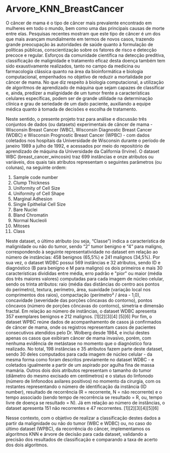 # Arvore_KNN_BreastCancer


O câncer de mama é o tipo de câncer mais prevalente encontrado em mulheres em todo o mundo, bem como uma das principais causas de morte entre elas. Pesquisas recentes mostram que este tipo de câncer é um dos que mais avançam mundialmente em termos de  novos casos, trazendo grande preocupação às autoridades de saúde quanto à formulação de políticas públicas, conscientização sobre os fatores de risco e detecção precoce e regular. Esforços da comunidade científica na detecção preditiva, classificação de malignidade e tratamento eficaz desta doença também tem sido exaustivamente realizados, tanto no campo da medicina ou farmacologia clássica quanto na área da bioinformática e biologia computacional, empenhados no objetivo de  reduzir a mortalidade por câncer de mama.
No que diz respeito à biologia computacional, a utilização de algoritmos de aprendizado de máquina que sejam capazes de classificar e, ainda, predizer a malignidade de um tumor frente a características celulares específicas, podem ser de grande utilidade na determinação clínica e grau de seriedade de um dado paciente, auxiliando a equipe médica quanto à tomada de decisões e escolha de tratamento.

Neste sentido, o presente projeto traz para análise e discussão três conjuntos de dados (ou datasets) experimentais de câncer de mama - Wisconsin Breast Cancer (WBC), Wisconsin Diagnostic Breast Cancer (WDBC) e Wisconsin Prognostic Breast Cancer (WPBC) - com dados coletados nos hospitais da Universidade de Wisconsin durante o período de janeiro 1989 a julho de 1992, e acessados por meio do repositório de aprendizado de máquina da Universidade da California (Irvine). 
O dataset WBC (breast_cancer_wincosin) traz 699 instâncias e onze atributos ou variáveis, dos quais tais atributos representam o seguintes parâmetros (ou colunas), na seguinte ordem: 


1) Sample code number           
2) Clump Thickness               
3) Uniformity of Cell Size       
4) Uniformity of Cell Shape      
5) Marginal Adhesion          
6) Single Epithelial Cell Size   
7) Bare Nuclei                  
8) Bland Chromatin               
9) Normal Nucleoli               
10) Mitoses                       
11) Class                    


Neste dataset, o último atributo (ou seja, “Classe”) indica a característica de malignidade ou não do tumor, sendo “2” tumor benigno e  “4” para maligno, correspondendo à seguinte representatividade no dataset em relação ao número de instâncias:    458 benignos (65,5%) e 241 malignos (34,5%). 
Por sua vez, o dataset WDBC possui 569 instâncias e 32 atributos, sendo ID e diagnóstico (B para benigno e M para maligno) os dois primeiros e mais 30 características divididas entre média, erro padrão e "pior" ou maior (média dos três maiores valores) computadas para cada imagem de núcleo celular, sendo os trinta atributos: raio (média das distâncias do centro aos pontos do perímetro), textura, perímetro, área, suavidade (variação local nos comprimentos dos raios), compactação (perímetro² / área - 1,0), concavidade (severidade das porções côncavas do contorno), pontos côncavos (número de porções côncavas do contorno), simetria e dimensão fractal. Em relação ao número de instâncias, o dataset WDBC apresenta 357 exemplares benignos e 212 malignos. [1][2][3][4] [5][6]
Por fim, o dataset WPBC reúne dados de acompanhamento de casos já confirmados de câncer de mama, onde os registros representam casos de pacientes consecutivos atendidos pelo Dr. Wolberg desde 1984, e inclui destes apenas os casos que exibiram câncer de mama invasivo, porém, com nenhuma evidência de metástase no momento que o diagnóstico fora realizado. No total, 198 instâncias e 35 atributos  fazem parte deste dataset, sendo 30 deles computados para cada imagem de núcleo celular - da mesma forma como foram descritos previamente no dataset WDBC - e coletados igualmente a partir de um aspirado por agulha fina de massa mamária. Outros dois dois atributos representam o tamanho do tumor  (diâmetro do mesmo excisado em centímetros) e o status do linfonodo (número de linfonodos axilares positivos) no momento da cirurgia, com os restantes representando o número de identificação da instância (ID number), resultado de recorrência (R = recorrente, N = não recorrente) e o tempo associado (sendo tempo de recorrência se resultado = R, ou, tempo livre de doença se resultado = N). Já em relação ao número de instâncias, o dataset apresenta 151 não recorrentes e 47 recorrentes. [1][2][3][4][5][6]

Nesse contexto, com o objetivo de realizar a classificação destes dados a partir da malignidade ou não do tumor (WBC e WDBC) ou, no caso do último dataset (WPBC), da recorrência do câncer, implementamos os algoritmos KNN e árvore de decisão para cada dataset, validando a precisão dos resultados de classificação e comparando a taxa de acerto dos dois algoritmos.

